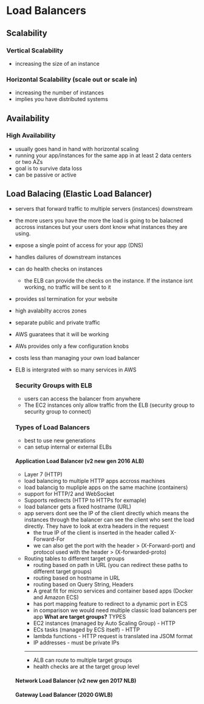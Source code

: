 # Load Balancers
## Scalability
  
  ### Vertical Scalability
  - increasing the size of an instance

  ### Horizontal Scalability (scale out or scale in)
  - increasing the number of instances
  - implies you have distributed systems

  ## Availability

  ### High Availability
  - usually goes hand in hand with horizontal scaling
  - running your app/instances for the same app in at least 2 data centers or two AZs
  - goal is to survive data loss
  - can be passive or active

  ## Load Balacing (Elastic Load Balancer)
  - servers that forward traffic to multiple servers (instances) downstream
  - the more users you have the more the load is going to be balacned accross instances but your users dont know what instances they are using.
  - expose a single point of access for your app (DNS)
  - handles dailures of downstream instances
  - can do health checks on instances
    - the ELB can provide the checks on the instance. If the instance isnt working, no traffic will be sent to it
  - provides ssl termination for your website
  - high avalabilty accros zones
  - separate public and private traffic
  - AWS guaratees that it will be working
  - AWs provides only a few configuration knobs
  - costs less than managing your own load balancer
  - ELB is intergrated with so many services in AWS
    ### Security Groups with ELB
    - users can access the balancer from anywhere
    - The EC2 instances only allow traffic from the ELB (security group to security group to connect)

    ### Types of Load Balancers
      - best to use new generations
      - can setup internal or external ELBs
      #### Application Load Balancer (v2 new gen 2016 ALB)
      - Layer 7 (HTTP)
      - load balancing to multiple HTTP apps accross machines
      - load balancig to mupliple apps on the same machine (containers)
      - support for HTTP/2 and WebSocket
      - Supports redirects (HTTP to HTTPs for exmaple)
      - load balancer gets a fixed hostname (URL)
      - app servers dont see the IP of the client directly which means the instances through the balancer can see the client who sent the load directly. They have to look at extra headers in the request
        - the true IP of the client is inserted in the header called X-Forward-For
        - we can also get the port with the header > (X-Forward-port) and protocol used with the header > (X-forwarded-proto)
      - Routing tables to different target groups
        - routing based on path in URL (you can redirect these paths to different target groups)
        - routing based on hostname in URL
        - routing based on Query String, Headers
        - A great fit for micro services and container based apps (Docker and Amazon ECS)
        - has port mapping feature to redirect to a dynamic port in ECS
        - in comparison we would need multiple classic load balancers per app
      **What are target groups?**
        TYPES
        - EC2 instances (managed by Auto Scaling Group) - HTTP
        - ECs tasks (managed by ECS itself) - HTTP
        - lambda functions - HTTP request is translated ina JSOM format
        - IP addresses - must be private IPs
        ********
        - ALB can route to multiple target groups
        - health checks are at the target group level
  
       
      #### Network Load Balancer (v2 new gen 2017 NLB)
      #### Gateway Load Balancer (2020 GWLB)
